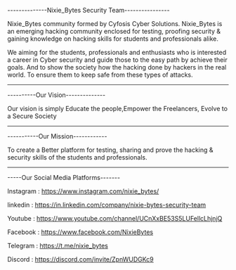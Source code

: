--------------Nixie_Bytes Security Team----------------

Nixie_Bytes community formed by Cyfosis Cyber Solutions.
Nixie_Bytes is an emerging hacking community enclosed for testing,
proofing security & gaining knowledge on hacking skills for students
and professionals alike.


We aiming for the students, professionals and enthusiasts who is
interested a career in Cyber security and guide those to the easy
path by achieve their goals. And to show the society how the
hacking done by hackers in the real world. To ensure them to keep
safe from these types of attacks.

---------------------------------------------------------------------
----------Our Vision--------------

Our vision is simply Educate the people,Empower the Freelancers, Evolve to a Secure Society

---------------------------------


-----------Our Mission------------


To create a Better platform for testing, sharing and prove the hacking & security skills of the students and professionals.

----------------------------------

-----Our Social Media Platforms-------

Instagram : https://www.instagram.com/nixie_bytes/

linkedin  : https://in.linkedin.com/company/nixie-bytes-security-team

Youtube   : https://www.youtube.com/channel/UCnXxBE53S5LUFellcLhjnjQ

Facebook  : https://www.facebook.com/NixieBytes

Telegram  : https://t.me/nixie_bytes

Discord   : https://discord.com/invite/ZpnWUDGKc9
